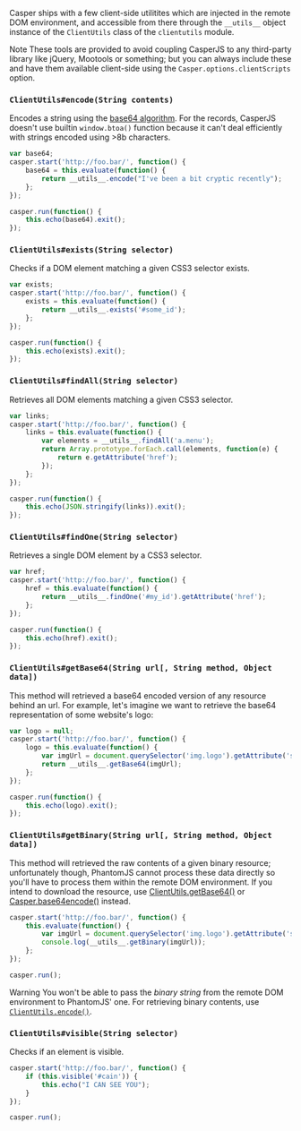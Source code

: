 Casper ships with a few client-side utilitites which are injected in the
remote DOM environment, and accessible from there through the
`__utils__` object instance of the `ClientUtils` class of the
`clientutils` module.

<span class="label label-info">Note</span> These tools are provided to avoid
coupling CasperJS to any third-party library like jQuery, Mootools or
something; but you can always include these and have them available client-side
using the `Casper.options.clientScripts` option.

<h3  id="phantom_Casper_ClientUtils_encode"><code>ClientUtils#encode(String contents)</code></h3>

Encodes a string using the [base64
algorithm](http://en.wikipedia.org/wiki/Base64). For the records,
CasperJS doesn't use builtin `window.btoa()` function because it can't
deal efficiently with strings encoded using \>8b characters.

```javascript
var base64;
casper.start('http://foo.bar/', function() {
    base64 = this.evaluate(function() {
        return __utils__.encode("I've been a bit cryptic recently");
    };
});

casper.run(function() {
    this.echo(base64).exit();
});
```

<h3  id="phantom_Casper_ClientUtils_exists"><code>ClientUtils#exists(String selector)</code></h3>

Checks if a DOM element matching a given CSS3 selector exists.

```javascript
var exists;
casper.start('http://foo.bar/', function() {
    exists = this.evaluate(function() {
        return __utils__.exists('#some_id');
    };
});

casper.run(function() {
    this.echo(exists).exit();
});
```

<h3  id="phantom_Casper_ClientUtils_findAll"><code>ClientUtils#findAll(String selector)</code></h3>

Retrieves all DOM elements matching a given CSS3 selector.

```javascript
var links;
casper.start('http://foo.bar/', function() {
    links = this.evaluate(function() {
        var elements = __utils__.findAll('a.menu');
        return Array.prototype.forEach.call(elements, function(e) {
            return e.getAttribute('href');
        });
    };
});

casper.run(function() {
    this.echo(JSON.stringify(links)).exit();
});
```

<h3  id="phantom_Casper_ClientUtils_findOne"><code>ClientUtils#findOne(String selector)</code></h3>

Retrieves a single DOM element by a CSS3 selector.

```javascript
var href;
casper.start('http://foo.bar/', function() {
    href = this.evaluate(function() {
        return __utils__.findOne('#my_id').getAttribute('href');
    };
});

casper.run(function() {
    this.echo(href).exit();
});
```

<h3  id="phantom_Casper_ClientUtils_getBase64"><code>ClientUtils#getBase64(String url[, String method, Object data])</code></h3>

This method will retrieved a base64 encoded version of any resource
behind an url. For example, let's imagine we want to retrieve the base64
representation of some website's logo:

```javascript
var logo = null;
casper.start('http://foo.bar/', function() {
    logo = this.evaluate(function() {
        var imgUrl = document.querySelector('img.logo').getAttribute('src');
        return __utils__.getBase64(imgUrl);
    };
});

casper.run(function() {
    this.echo(logo).exit();
});
```

<h3  id="phantom_Casper_ClientUtils_getBinary"><code>ClientUtils#getBinary(String url[, String method, Object data])</code></h3>

This method will retrieved the raw contents of a given binary resource;
unfortunately though, PhantomJS cannot process these data directly so
you'll have to process them within the remote DOM environment. If you
intend to download the resource, use
[ClientUtils.getBase64()](#phantom_Casper_ClientUtils_getBase64) or
[Casper.base64encode()](#phantom_Casper_base64encode) instead.

```javascript
casper.start('http://foo.bar/', function() {
    this.evaluate(function() {
        var imgUrl = document.querySelector('img.logo').getAttribute('src');
        console.log(__utils__.getBinary(imgUrl));
    };
});

casper.run();
```

Warning You won't be able to pass the *binary string* from the remote
DOM environment to PhantomJS' one. For retrieving binary contents, use
[`ClientUtils.encode()`](#phantom_Casper_ClientUtils_encode).

<h3  id="phantom_Casper_ClientUtils_visible"><code>ClientUtils#visible(String selector)</code></h3>

Checks if an element is visible.

```javascript
casper.start('http://foo.bar/', function() {
    if (this.visible('#cain')) {
        this.echo("I CAN SEE YOU");
    }
});

casper.run();
```

